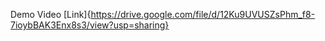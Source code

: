 Demo Video [Link]{https://drive.google.com/file/d/12Ku9UVUSZsPhm_f8-7ioybBAK3Enx8s3/view?usp=sharing}
